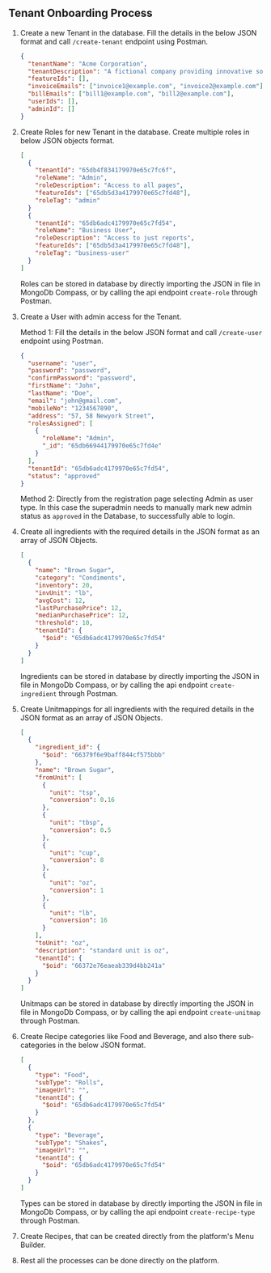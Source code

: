 ## Tenant Onboarding Process

1. Create a new Tenant in the database. Fill the details in the below JSON format and call `/create-tenant` endpoint using Postman.

   ```json
   {
     "tenantName": "Acme Corporation",
     "tenantDescription": "A fictional company providing innovative solutions.",
     "featureIds": [],
     "invoiceEmails": ["invoice1@example.com", "invoice2@example.com"],
     "billEmails": ["bill1@example.com", "bill2@example.com"],
     "userIds": [],
     "adminId": []
   }
   ```

2. Create Roles for new Tenant in the database. Create multiple roles in below JSON objects format.

    ```json
    [
      {
        "tenantId": "65db4f834179970e65c7fc6f",
        "roleName": "Admin",
        "roleDescription": "Access to all pages",
        "featureIds": ["65db5d3a4179970e65c7fd48"], 
        "roleTag": "admin"
      }
      {
        "tenantId": "65db6adc4179970e65c7fd54",
        "roleName": "Business User",
        "roleDescription": "Access to just reports",
        "featureIds": ["65db5d3a4179970e65c7fd48"],
        "roleTag": "business-user"
      }
    ]
    ```

    Roles can be stored in database by directly importing the JSON in file in MongoDb Compass, or by calling the api endpoint `create-role` through Postman.

3. Create a User with admin access for the Tenant.

   Method 1:
   Fill the details in the below JSON format and call `/create-user` endpoint using Postman.

   ```json
   {
     "username": "user",
     "password": "password",
     "confirmPassword": "password",
     "firstName": "John",
     "lastName": "Doe",
     "email": "john@gmail.com",
     "mobileNo": "1234567890",
     "address": "57, 58 Newyork Street",
     "rolesAssigned": [
       {
         "roleName": "Admin",
         "_id": "65db66944179970e65c7fd4e"
       }
     ],
     "tenantId": "65db6adc4179970e65c7fd54",
     "status": "approved"
   }
   ```

   Method 2:
   Directly from the registration page selecting Admin as user type. In this case the superadmin needs to manually mark new admin status as `approved` in the Database, to successfully able to login.

4. Create all ingredients with the required details in the JSON format as an array of JSON Objects.

   ```json
   [
     {
       "name": "Brown Sugar",
       "category": "Condiments",
       "inventory": 20,
       "invUnit": "lb",
       "avgCost": 12,
       "lastPurchasePrice": 12,
       "medianPurchasePrice": 12,
       "threshold": 10,
       "tenantId": {
         "$oid": "65db6adc4179970e65c7fd54"
       }
     }
   ]
   ```

   Ingredients can be stored in database by directly importing the JSON in file in MongoDb Compass, or by calling the api endpoint `create-ingredient` through Postman.

5. Create Unitmappings for all ingredients with the required details in the JSON format as an array of JSON Objects.

   ```json
   [
     {
       "ingredient_id": {
         "$oid": "66379f6e9baff844cf575bbb"
       },
       "name": "Brown Sugar",
       "fromUnit": [
         {
           "unit": "tsp",
           "conversion": 0.16
         },
         {
           "unit": "tbsp",
           "conversion": 0.5
         },
         {
           "unit": "cup",
           "conversion": 8
         },
         {
           "unit": "oz",
           "conversion": 1
         },
         {
           "unit": "lb",
           "conversion": 16
         }
       ],
       "toUnit": "oz",
       "description": "standard unit is oz",
       "tenantId": {
         "$oid": "66372e76eaeab339d4bb241a"
       }
     }
   ]
   ```

   Unitmaps can be stored in database by directly importing the JSON in file in MongoDb Compass, or by calling the api endpoint `create-unitmap` through Postman.

6. Create Recipe categories like Food and Beverage, and also there sub-categories in the below JSON format.

   ```json
   [
     {
       "type": "Food",
       "subType": "Rolls",
       "imageUrl": "",
       "tenantId": {
         "$oid": "65db6adc4179970e65c7fd54"
       }
     },
     {
       "type": "Beverage",
       "subType": "Shakes",
       "imageUrl": "",
       "tenantId": {
         "$oid": "65db6adc4179970e65c7fd54"
       }
     }
   ]
   ```

   Types can be stored in database by directly importing the JSON in file in MongoDb Compass, or by calling the api endpoint `create-recipe-type` through Postman.

7. Create Recipes, that can be created directly from the platform's Menu Builder.

8. Rest all the processes can be done directly on the platform.
